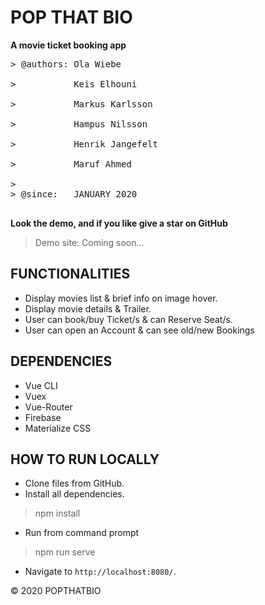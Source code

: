 # POP THAT BIO

**A movie ticket booking app**<br>
<pre>
> @authors: Ola Wiebe<br>         
>           Keis Elhouni<br>
>           Markus Karlsson<br>
>           Hampus Nilsson<br>
>           Henrik Jangefelt<br>
>           Maruf Ahmed<br>
>
> @since:   JANUARY 2020<br>
</pre>

**Look the demo, and if you like give a star on GitHub**
>Demo site: Coming soon...<br>

<!-- ![](/screenshot/mridustore.png) -->

## FUNCTIONALITIES
* Display movies list & brief info on image hover.
* Display movie details & Trailer.
* User can book/buy Ticket/s & can Reserve Seat/s.
* User can open an Account & can see old/new Bookings   

## DEPENDENCIES
* Vue CLI
* Vuex
* Vue-Router
* Firebase
* Materialize CSS

## HOW TO RUN LOCALLY
* Clone files from GitHub. <br>
* Install all dependencies. 
> npm install
* Run from command prompt
> npm run serve
* Navigate to `http://localhost:8080/`. 

&copy; 2020 POPTHATBIO<br> 

